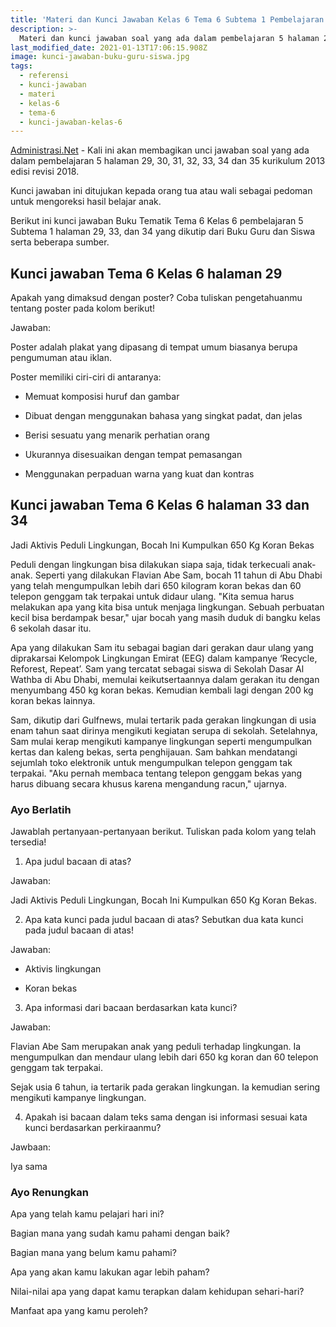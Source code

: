 ```yaml
---
title: 'Materi dan Kunci Jawaban Kelas 6 Tema 6 Subtema 1 Pembelajaran 5'
description: >-
  Materi dan kunci jawaban soal yang ada dalam pembelajaran 5 halaman 29, 30, 31, 32, 33, 34 dan 35 kurikulum 2013 edisi revisi 2018.
last_modified_date: 2021-01-13T17:06:15.908Z
image: kunci-jawaban-buku-guru-siswa.jpg
tags:
  - referensi
  - kunci-jawaban
  - materi
  - kelas-6
  - tema-6
  - kunci-jawaban-kelas-6
---
```



[Administrasi.Net](https://administrasi.net "Administrasi.Net") - Kali ini akan membagikan unci jawaban soal yang ada dalam pembelajaran 5 halaman 29, 30, 31, 32, 33, 34 dan 35 kurikulum 2013 edisi revisi 2018.

Kunci jawaban ini ditujukan kepada orang tua atau wali sebagai pedoman untuk mengoreksi hasil belajar anak.

Berikut ini kunci jawaban Buku Tematik Tema 6 Kelas 6 pembelajaran 5 Subtema 1 halaman 29, 33, dan 34 yang dikutip dari Buku Guru dan Siswa serta beberapa sumber.

## Kunci jawaban Tema 6 Kelas 6 halaman 29

Apakah yang dimaksud dengan poster? Coba tuliskan pengetahuanmu tentang poster pada kolom berikut!

Jawaban:

Poster adalah plakat yang dipasang di tempat umum biasanya berupa pengumuman atau iklan.

Poster memiliki ciri-ciri di antaranya:

- Memuat komposisi huruf dan gambar

- Dibuat dengan menggunakan bahasa yang singkat padat, dan jelas

- Berisi sesuatu yang menarik perhatian orang

- Ukurannya disesuaikan dengan tempat pemasangan

- Menggunakan perpaduan warna yang kuat dan kontras


## Kunci jawaban Tema 6 Kelas 6 halaman 33 dan 34

Jadi Aktivis Peduli Lingkungan, Bocah Ini Kumpulkan 650 Kg Koran Bekas

Peduli dengan lingkungan bisa dilakukan siapa saja, tidak terkecuali anak-anak. Seperti yang dilakukan Flavian Abe Sam, bocah 11 tahun di Abu Dhabi yang telah mengumpulkan lebih dari 650 kilogram koran bekas dan 60 telepon genggam tak terpakai untuk didaur ulang. "Kita semua harus melakukan apa yang kita bisa untuk menjaga lingkungan. Sebuah perbuatan kecil bisa berdampak besar," ujar bocah yang masih duduk di bangku kelas 6 sekolah dasar itu.

Apa yang dilakukan Sam itu sebagai bagian dari gerakan daur ulang yang diprakarsai Kelompok Lingkungan Emirat (EEG) dalam kampanye ‘Recycle, Reforest, Repeat’. Sam yang tercatat sebagai siswa di Sekolah Dasar Al Wathba di Abu Dhabi, memulai keikutsertaannya dalam gerakan itu dengan menyumbang 450 kg koran bekas. Kemudian kembali lagi dengan 200 kg koran bekas lainnya.

Sam, dikutip dari Gulfnews, mulai tertarik pada gerakan lingkungan di usia enam tahun saat dirinya mengikuti kegiatan serupa di sekolah. Setelahnya, Sam mulai kerap mengikuti kampanye lingkungan seperti mengumpulkan kertas dan kaleng bekas, serta penghijauan. Sam bahkan mendatangi sejumlah toko elektronik untuk mengumpulkan telepon genggam tak terpakai. "Aku pernah membaca tentang telepon genggam bekas yang harus dibuang secara khusus karena mengandung racun," ujarnya.

### Ayo Berlatih

Jawablah pertanyaan-pertanyaan berikut. Tuliskan pada kolom yang telah tersedia!

1. Apa judul bacaan di atas?

Jawaban:

Jadi Aktivis Peduli Lingkungan, Bocah Ini Kumpulkan 650 Kg Koran Bekas.

2. Apa kata kunci pada judul bacaan di atas? Sebutkan dua kata kunci pada judul bacaan di atas!

Jawaban:

- Aktivis lingkungan

- Koran bekas

3. Apa informasi dari bacaan berdasarkan kata kunci?

Jawaban:

Flavian Abe Sam merupakan anak yang peduli terhadap lingkungan. Ia mengumpulkan dan mendaur ulang lebih dari 650 kg koran dan 60 telepon genggam tak terpakai.

Sejak usia 6 tahun, ia tertarik pada gerakan lingkungan. Ia kemudian sering mengikuti kampanye lingkungan.

4. Apakah isi bacaan dalam teks sama dengan isi informasi sesuai kata kunci berdasarkan perkiraanmu?

Jawbaan:

Iya sama


### Ayo Renungkan

Apa yang telah kamu pelajari hari ini?

Bagian mana yang sudah kamu pahami dengan baik?

Bagian mana yang belum kamu pahami?

Apa yang akan kamu lakukan agar lebih paham?

Nilai-nilai apa yang dapat kamu terapkan dalam kehidupan sehari-hari?

Manfaat apa yang kamu peroleh?
